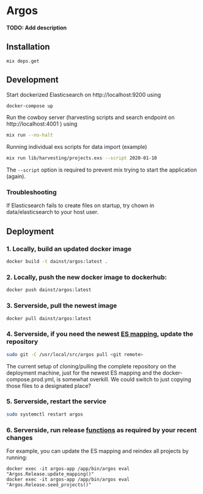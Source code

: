 # Argos

**TODO: Add description**

## Installation

```
mix deps.get
```

## Development

Start dockerized Elasticsearch on http://localhost:9200 using
```bash
docker-compose up
```

Run the cowboy server (harvesting scripts and search endpoint on http://localhost:4001 ) using
```bash
mix run --no-halt
```

Running individual exs scripts for data import (example)
```bash
mix run lib/harvesting/projects.exs --script 2020-01-10
```
The `--script` option is required to prevent mix trying to start the application (again).

### Troubleshooting

If Elasticsearch fails to create files on startup, try chown in data/elasticsearch to your host user.

## Deployment

### 1. __Locally__, build an updated docker image

```bash
docker build -t dainst/argos:latest .
```

### 2.  __Locally__, push the new docker image to dockerhub:
```bash
docker push dainst/argos:latest
```

### 3. __Serverside__, pull the newest image

```bash
docker pull dainst/argos:latest
```

### 4. __Serverside__, if you need the newest [ES mapping](https://github.com/dainst/argos/blob/main/priv/elasticsearch-mapping.json), update the repository

```bash
sudo git -C /usr/local/src/argos pull <git remote>
```

The current setup of cloning/pulling the complete repository on the deployment machine, just for the newest ES mapping and the docker-compose.prod.yml, is somewhat overkill. We could switch to just copying those files to a designated place?

### 5. __Serverside__, restart the service
```bash
sudo systemctl restart argos
```

### 6. __Serverside__, run release [functions](lib/release.ex) as required by your recent changes
For example, you can update the ES mapping and reindex all projects by running:
```
docker exec -it argos-app /app/bin/argos eval "Argos.Release.update_mapping()"
docker exec -it argos-app /app/bin/argos eval "Argos.Release.seed_projects()"
```
